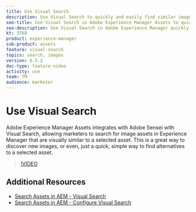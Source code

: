 ```yaml
---
title: Use Visual Search
description: Use Visual Search to quickly and easily find similar images across the DAM.
seo-title: Use Visual Search in Adobe Experience Manager Assets to quickly and easily find similar images across the DAM.
seo-description: Use Visual Search in Adobe Experience Manager quickly and easily across the DAM.
kt: 3768
product: experience-manager
sub-product: assets
feature: visual-search
topics: search, images
version: 6.5.2
doc-type: feature-video
activity: use
team: TM
audience: marketer
---
```

 
# Use Visual Search

Adobe Experience Manager Assets integrates with Adobe Sensei with Visual Search, allowing marketers to search for image assets in Experience Manager that are visually similar to a selected asset. This is a great way to discover new images, or even, just a quick, simple way to find alternatives to a selected asset.

>[!VIDEO](https://video.tv.adobe.com/v/29132/?quality=12)

## Additional Resources

+ [Search Assets in AEM - Visual Search](https://helpx.adobe.com/experience-manager/6-5/assets/using/search-assets.html#visualsearch)
+ [Search Assets in AEM - Configure Visual Search](https://helpx.adobe.com/experience-manager/6-5/assets/using/search-assets.html#configvisualsearch)
